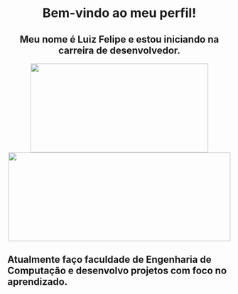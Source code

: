 <h1 align="center">Bem-vindo ao meu perfil!</h1> 
<h2 align="center">Meu nome é Luiz Felipe e estou iniciando na carreira de desenvolvedor.</h2>

<div align="center">
  <img style="width:400px; height: 200px;" src="https://github-readme-stats.vercel.app/api/top-langs/?username=luizdevfelipe&layout=compact&theme=transparent"> 
  <img style="width:500px; height: 200px;" src="https://github-readme-stats.vercel.app/api?username=luizdevfelipe&show_icons=true&theme=transparent"> 
</div>

<h2>Atualmente faço faculdade de Engenharia de Computação e desenvolvo projetos com foco no aprendizado.</h2>
